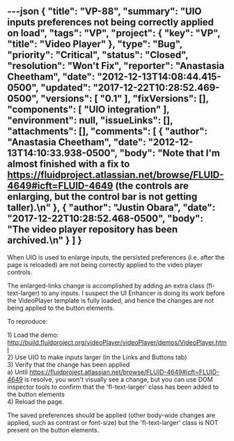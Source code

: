 ---json
{
  "title": "VP-88",
  "summary": "UIO inputs preferences not being correctly applied on load",
  "tags": "VP",
  "project": {
    "key": "VP",
    "title": "Video Player"
  },
  "type": "Bug",
  "priority": "Critical",
  "status": "Closed",
  "resolution": "Won't Fix",
  "reporter": "Anastasia Cheetham",
  "date": "2012-12-13T14:08:44.415-0500",
  "updated": "2017-12-22T10:28:52.469-0500",
  "versions": [
    "0.1"
  ],
  "fixVersions": [],
  "components": [
    "UIO integration"
  ],
  "environment": null,
  "issueLinks": [],
  "attachments": [],
  "comments": [
    {
      "author": "Anastasia Cheetham",
      "date": "2012-12-13T14:10:33.938-0500",
      "body": "Note that I'm almost finished with a fix to <https://fluidproject.atlassian.net/browse/FLUID-4649#icft=FLUID-4649> (the controls are enlarging, but the control bar is not getting taller).\n"
    },
    {
      "author": "Justin Obara",
      "date": "2017-12-22T10:28:52.468-0500",
      "body": "The video player repository has been archived.\n"
    }
  ]
}
---
When UIO is used to enlarge inputs, the persisted preferences (i.e. after the page is reloaded) are not being correctly applied to the video player controls.

The enlarged-links change is accomplished by adding an extra class (fl-text-larger) to any inputs. I suspect the UI Enhancer is doing its work before the VideoPlayer template is fully loaded, and hence the changes are not being applied to the button elements.

To reproduce:

1\) Load the demo: <http://build.fluidproject.org/videoPlayer/videoPlayer/demos/VideoPlayer.html>\
2\) Use UIO to make inputs larger (in the Links and Buttons tab)\
3\) Verify that the change has been applied\
a) Until <https://fluidproject.atlassian.net/browse/FLUID-4649#icft=FLUID-4649> is resolve, you won't visually see a change, but you can use DOM inspector tools to confirm that the 'fl-text-larger' class has been added to the button elements\
4\) Reload the page.

The saved preferences should be applied (other body-wide changes are applied, such as contrast or font-size) but the 'fl-text-larger' class is NOT present on the button elements.

        